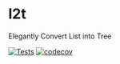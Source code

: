 # l2t

Elegantly Convert List into Tree

[![Tests](https://github.com/ZibanPirate/l2t/workflows/Tests/badge.svg?branch=master)](https://github.com/ZibanPirate/l2t/actions?query=workflow%3ATests)
[![codecov](https://codecov.io/gh/ZibanPirate/l2t/branch/master/graph/badge.svg)](https://codecov.io/gh/ZibanPirate/l2t)
